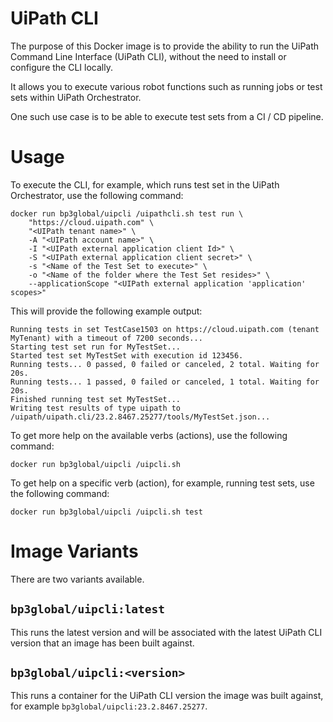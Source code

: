 # UiPath CLI
The purpose of this Docker image is to provide the ability to run the UiPath Command Line Interface (UiPath CLI), without the need to install or configure the CLI locally.

It allows you to execute various robot functions such as running jobs or test sets within UiPath Orchestrator.

One such use case is to be able to execute test sets from a CI / CD pipeline.

# Usage
To execute the CLI, for example, which runs test set in the UiPath Orchestrator, use the following command:

```shell
docker run bp3global/uipcli /uipathcli.sh test run \
    "https://cloud.uipath.com" \
    "<UIPath tenant name>" \
    -A "<UIPath account name>" \
    -I "<UIPath external application client Id>" \
    -S "<UIPath external application client secret>" \
    -s "<Name of the Test Set to execute>" \
    -o "<Name of the folder where the Test Set resides>" \
    --applicationScope "<UIPath external application 'application' scopes>"
```

This will provide the following example output:
```shell
Running tests in set TestCase1503 on https://cloud.uipath.com (tenant MyTenant) with a timeout of 7200 seconds...
Starting test set run for MyTestSet...
Started test set MyTestSet with execution id 123456.
Running tests... 0 passed, 0 failed or canceled, 2 total. Waiting for 20s.
Running tests... 1 passed, 0 failed or canceled, 1 total. Waiting for 20s.
Finished running test set MyTestSet...
Writing test results of type uipath to /uipath/uipath.cli/23.2.8467.25277/tools/MyTestSet.json...
```

To get more help on the available verbs (actions), use the following command:
```shell
docker run bp3global/uipcli /uipcli.sh
```

To get help on a specific verb (action), for example, running test sets, use the following command:
```shell
docker run bp3global/uipcli /uipcli.sh test
```

# Image Variants
There are two variants available.

## `bp3global/uipcli:latest`
This runs the latest version and will be associated with the latest UiPath CLI version that an image has been built against.

## `bp3global/uipcli:<version>`
This runs a container for the UiPath CLI version the image was built against, for example `bp3global/uipcli:23.2.8467.25277`.